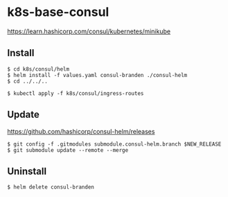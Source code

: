 # k8s-base-consul

https://learn.hashicorp.com/consul/kubernetes/minikube

## Install

```
$ cd k8s/consul/helm
$ helm install -f values.yaml consul-branden ./consul-helm
$ cd ../../..
```

```
$ kubectl apply -f k8s/consul/ingress-routes
```

## Update

https://github.com/hashicorp/consul-helm/releases

```
$ git config -f .gitmodules submodule.consul-helm.branch $NEW_RELEASE
$ git submodule update --remote --merge
```

## Uninstall

```
$ helm delete consul-branden
```
